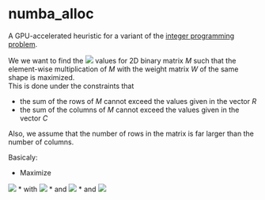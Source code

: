 # numba_alloc
A GPU-accelerated heuristic for a variant of the 
[integer programming problem](https://en.wikipedia.org/wiki/Integer_programming).

We we want to find the <img src="https://latex.codecogs.com/gif.latex?M_{ij}" /> values for 2D binary 
matrix *M* such that the element-wise multiplication of *M* with the weight matrix *W* of the same shape
is maximized.  
This is done under the constraints that 
* the sum of the rows of *M* cannot exceed the values given in the vector *R*
* the sum of the columns of *M* cannot exceed the values given in the vector *C*

Also, we assume that the number of rows in the matrix is far larger than the number of columns. 

Basicaly:

* Maximize  
<img src="https://latex.codecogs.com/gif.latex?\sum_{i, j} m_{i, j} * W_{i, j}" />
* with   
<img src="https://latex.codecogs.com/gif.latex?\sum_{j} m_{i, j} \le R_{i} \forall i \in I" />
* and   
<img src="https://latex.codecogs.com/gif.latex?\sum_{i} m_{i, j} \le C_{j} \forall j \in J" />
* and   
<img src="https://latex.codecogs.com/gif.latex?I >> J" />


